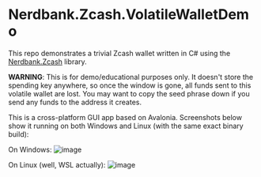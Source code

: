 # Nerdbank.Zcash.VolatileWalletDemo

This repo demonstrates a trivial Zcash wallet written in C# using the [Nerdbank.Zcash](https://www.nuget.org/packages/nerdbank.zcash) library.

**WARNING**: This is for demo/educational purposes only. 
It doesn't store the spending key anywhere, so once the window is gone, all funds sent to this volatile wallet are lost.
You may want to copy the seed phrase down if you send any funds to the address it creates.

This is a cross-platform GUI app based on Avalonia.
Screenshots below show it running on both Windows and Linux (with the same exact binary build):

On Windows:
![image](https://github.com/AArnott/Nerdbank.Zcash.VolatileWalletDemo/assets/3548/1083b3e9-fd1e-40d5-8e7f-d0d0f453328c)

On Linux (well, WSL actually):
![image](https://github.com/AArnott/Nerdbank.Zcash.VolatileWalletDemo/assets/3548/4c248c53-a242-472a-af01-d265fc9714c8)
